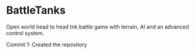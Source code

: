 # BattleTanks
Open world head to head tnk battle game with terrain, AI and an advanced control system.

Commit 1: Created the repository
